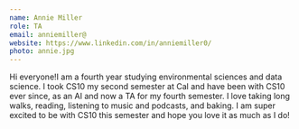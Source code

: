 ```yaml
---
name: Annie Miller
role: TA
email: anniemiller@
website: https://www.linkedin.com/in/anniemiller0/
photo: annie.jpg
---
```


Hi everyone!I am a fourth year studying environmental sciences and data science. I took CS10 my second semester at Cal and have been with CS10 ever since, as an AI and now a TA for my fourth semester. I love taking long walks, reading, listening to music and podcasts, and baking. I am super excited to be with CS10 this semester and hope you love it as much as I do!
